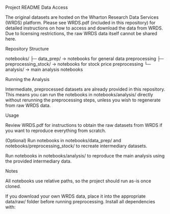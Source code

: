 Project README
Data Access

The original datasets are hosted on the Wharton Research Data Services (WRDS) platform.
Please see WRDS.pdf (included in this repository) for detailed instructions on how to access and download the data from WRDS.
Due to licensing restrictions, the raw WRDS data itself cannot be shared here.

Repository Structure

notebooks/
├─ data_prep/ → notebooks for general data preprocessing
├─ preprocessing_stock/ → notebooks for stock price preprocessing
└─ analysis/ → main analysis notebooks

Running the Analysis

Intermediate, preprocessed datasets are already provided in this repository.
This means you can run the notebooks in notebooks/analysis/ directly without rerunning the preprocessing steps, unless you wish to regenerate from raw WRDS data.

Usage

Review WRDS.pdf for instructions to obtain the raw datasets from WRDS if you want to reproduce everything from scratch.

(Optional) Run notebooks in notebooks/data_prep/ and notebooks/preprocessing_stock/ to recreate intermediary datasets.

Run notebooks in notebooks/analysis/ to reproduce the main analysis using the provided intermediary data.

Notes

All notebooks use relative paths, so the project should run as-is once cloned.

If you download your own WRDS data, place it into the appropriate data/raw/ folder before running preprocessing.
Install all dependencies with:
